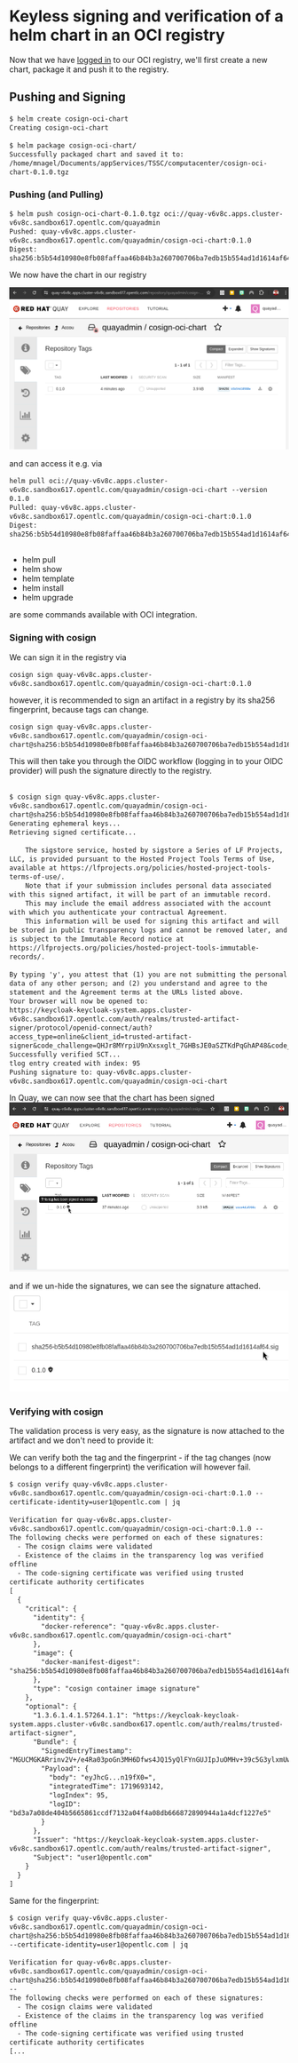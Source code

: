# Keyless signing and verification of a helm chart in an OCI registry

Now that we have [logged in](cosign-sign-helm-oci.md) to our OCI registry, we'll first create a new chart, package it and push it to the registry.

## Pushing and Signing


```
$ helm create cosign-oci-chart
Creating cosign-oci-chart

$ helm package cosign-oci-chart/
Successfully packaged chart and saved it to: /home/mnagel/Documents/appServices/TSSC/computacenter/cosign-oci-chart-0.1.0.tgz
```

### Pushing (and Pulling)

```
$ helm push cosign-oci-chart-0.1.0.tgz oci://quay-v6v8c.apps.cluster-v6v8c.sandbox617.opentlc.com/quayadmin
Pushed: quay-v6v8c.apps.cluster-v6v8c.sandbox617.opentlc.com/quayadmin/cosign-oci-chart:0.1.0
Digest: sha256:b5b54d10980e8fb08faffaa46b84b3a260700706ba7edb15b554ad1d1614af64

```

We now have the chart in our registry 

![](./images/quay-with-chart.png)


and can access it e.g. via 

```
helm pull oci://quay-v6v8c.apps.cluster-v6v8c.sandbox617.opentlc.com/quayadmin/cosign-oci-chart --version 0.1.0
Pulled: quay-v6v8c.apps.cluster-v6v8c.sandbox617.opentlc.com/quayadmin/cosign-oci-chart:0.1.0
Digest: sha256:b5b54d10980e8fb08faffaa46b84b3a260700706ba7edb15b554ad1d1614af64


```
- helm pull
- helm show
- helm template
- helm install
- helm upgrade

are some commands available with OCI integration.

### Signing with cosign

We can sign it in the registry via

```
cosign sign quay-v6v8c.apps.cluster-v6v8c.sandbox617.opentlc.com/quayadmin/cosign-oci-chart:0.1.0
```
however, it is recommended to sign an artifact in a registry by its sha256 fingerprint, because tags can change.

```
cosign sign quay-v6v8c.apps.cluster-v6v8c.sandbox617.opentlc.com/quayadmin/cosign-oci-chart@sha256:b5b54d10980e8fb08faffaa46b84b3a260700706ba7edb15b554ad1d1614af64

```

This will then take you through the OIDC workflow (logging in to your OIDC provider) will push the signature directly to the registry.

```

$ cosign sign quay-v6v8c.apps.cluster-v6v8c.sandbox617.opentlc.com/quayadmin/cosign-oci-chart@sha256:b5b54d10980e8fb08faffaa46b84b3a260700706ba7edb15b554ad1d1614af64 
Generating ephemeral keys...
Retrieving signed certificate...

	The sigstore service, hosted by sigstore a Series of LF Projects, LLC, is provided pursuant to the Hosted Project Tools Terms of Use, available at https://lfprojects.org/policies/hosted-project-tools-terms-of-use/.
	Note that if your submission includes personal data associated with this signed artifact, it will be part of an immutable record.
	This may include the email address associated with the account with which you authenticate your contractual Agreement.
	This information will be used for signing this artifact and will be stored in public transparency logs and cannot be removed later, and is subject to the Immutable Record notice at https://lfprojects.org/policies/hosted-project-tools-immutable-records/.

By typing 'y', you attest that (1) you are not submitting the personal data of any other person; and (2) you understand and agree to the statement and the Agreement terms at the URLs listed above.
Your browser will now be opened to:
https://keycloak-keycloak-system.apps.cluster-v6v8c.sandbox617.opentlc.com/auth/realms/trusted-artifact-signer/protocol/openid-connect/auth?access_type=online&client_id=trusted-artifact-signer&code_challenge=QHJr8MYrpiU9nXxsxglt_7GHBsJE0aSZTKdPqGhAP48&code_challenge_method=S256&nonce=2iZLPynJCbww10B41to4Y0CbjsO&redirect_uri=http%3A%2F%2Flocalhost%3A36395%2Fauth%2Fcallback&response_type=code&scope=openid+email&state=2iZLPyUH9wkyh4s84E7A8vOV0Ck
Successfully verified SCT...
tlog entry created with index: 95
Pushing signature to: quay-v6v8c.apps.cluster-v6v8c.sandbox617.opentlc.com/quayadmin/cosign-oci-chart

```

In Quay, we can now see that the chart has been signed
![](./images/quay-signed-via-cosign.png)

and if we un-hide the signatures, we can see the signature attached.  
![](./images/unhide-signature.png)




### Verifying with cosign

The validation process is very easy, as the signature is now attached to the artifact and we don't need to provide it:

We can verify both the tag and the fingerprint - if the tag changes (now belongs to a different fingerprint) the verification will however fail.

```
$ cosign verify quay-v6v8c.apps.cluster-v6v8c.sandbox617.opentlc.com/quayadmin/cosign-oci-chart:0.1.0 --certificate-identity=user1@opentlc.com | jq

Verification for quay-v6v8c.apps.cluster-v6v8c.sandbox617.opentlc.com/quayadmin/cosign-oci-chart:0.1.0 --
The following checks were performed on each of these signatures:
  - The cosign claims were validated
  - Existence of the claims in the transparency log was verified offline
  - The code-signing certificate was verified using trusted certificate authority certificates
[
  {
    "critical": {
      "identity": {
        "docker-reference": "quay-v6v8c.apps.cluster-v6v8c.sandbox617.opentlc.com/quayadmin/cosign-oci-chart"
      },
      "image": {
        "docker-manifest-digest": "sha256:b5b54d10980e8fb08faffaa46b84b3a260700706ba7edb15b554ad1d1614af64"
      },
      "type": "cosign container image signature"
    },
    "optional": {
      "1.3.6.1.4.1.57264.1.1": "https://keycloak-keycloak-system.apps.cluster-v6v8c.sandbox617.opentlc.com/auth/realms/trusted-artifact-signer",
      "Bundle": {
        "SignedEntryTimestamp": "MGUCMGKARrinv2V+/e4Ra03poGn3MH6Dfws4JQ15yQlFYnGUJIpJuOMHv+39c5G3ylxmUwIxAObPeeEatNzeG2povGP5j+ALhuZEtWanP5OCsWSRhf+C2MWKF0jViwI7Rgti/fnNmw==",
        "Payload": {
          "body": "eyJhcG...n19fX0=",
          "integratedTime": 1719693142,
          "logIndex": 95,
          "logID": "bd3a7a08de404b5665861ccdf7132a04f4a08db666872890944a1a4dcf1227e5"
        }
      },
      "Issuer": "https://keycloak-keycloak-system.apps.cluster-v6v8c.sandbox617.opentlc.com/auth/realms/trusted-artifact-signer",
      "Subject": "user1@opentlc.com"
    }
  }
]

```

Same for the fingerprint:

```
$ cosign verify quay-v6v8c.apps.cluster-v6v8c.sandbox617.opentlc.com/quayadmin/cosign-oci-chart@sha256:b5b54d10980e8fb08faffaa46b84b3a260700706ba7edb15b554ad1d1614af64 --certificate-identity=user1@opentlc.com | jq

Verification for quay-v6v8c.apps.cluster-v6v8c.sandbox617.opentlc.com/quayadmin/cosign-oci-chart@sha256:b5b54d10980e8fb08faffaa46b84b3a260700706ba7edb15b554ad1d1614af64 --
The following checks were performed on each of these signatures:
  - The cosign claims were validated
  - Existence of the claims in the transparency log was verified offline
  - The code-signing certificate was verified using trusted certificate authority certificates
[...

```

